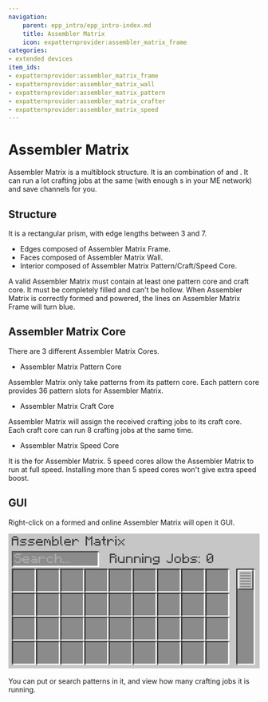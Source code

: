 ```yaml
---
navigation:
    parent: epp_intro/epp_intro-index.md
    title: Assembler Matrix
    icon: expatternprovider:assembler_matrix_frame
categories:
- extended devices
item_ids:
- expatternprovider:assembler_matrix_frame
- expatternprovider:assembler_matrix_wall
- expatternprovider:assembler_matrix_pattern
- expatternprovider:assembler_matrix_crafter
- expatternprovider:assembler_matrix_speed
---
```


# Assembler Matrix

<Row>
<BlockImage id="expatternprovider:assembler_matrix_frame" p:formed="true" p:powered="true" scale="5"></BlockImage>
<BlockImage id="expatternprovider:assembler_matrix_wall" scale="5"></BlockImage>
<BlockImage id="expatternprovider:assembler_matrix_pattern" scale="5"></BlockImage>
<BlockImage id="expatternprovider:assembler_matrix_crafter" scale="5"></BlockImage>
<BlockImage id="expatternprovider:assembler_matrix_speed" scale="5"></BlockImage>
</Row>

Assembler Matrix is a multiblock structure. It is an combination of <ItemLink id="ae2:molecular_assembler" /> and <ItemLink id="ae2:pattern_provider" />.
It can run a lot crafting jobs at the same (with enough <ItemLink id="ae2:crafting_accelerator" />s in your ME network) and save channels for you.

## Structure

<GameScene zoom="3" background="transparent" interactive={true}>
  <ImportStructure src="../structure/assembler_matrix.snbt"></ImportStructure>
</GameScene>

It is a rectangular prism, with edge lengths between 3 and 7. 
- Edges composed of Assembler Matrix Frame.
- Faces composed of Assembler Matrix Wall.
- Interior composed of Assembler Matrix Pattern/Craft/Speed Core.

A valid Assembler Matrix must contain at least one pattern core and craft core. 
It must be completely filled and can't be hollow.
When Assembler Matrix is correctly formed and powered, the lines on Assembler Matrix Frame will turn blue.

## Assembler Matrix Core

There are 3 different Assembler Matrix Cores.

- Assembler Matrix Pattern Core

Assembler Matrix only take patterns from its pattern core. Each pattern core provides 36 pattern slots for Assembler Matrix.

- Assembler Matrix Craft Core

Assembler Matrix will assign the received crafting jobs to its craft core. Each craft core can run 8 crafting jobs at the same time.

- Assembler Matrix Speed Core

It is the <ItemLink id="ae2:speed_card" /> for Assembler Matrix. 5 speed cores allow the Assembler Matrix to run at full speed.
Installing more than 5 speed cores won't give extra speed boost.

## GUI

Right-click on a formed and online Assembler Matrix will open it GUI.

![GUI](../pic/assembler_matrix.png)

You can put or search patterns in it, and view how many crafting jobs it is running.

